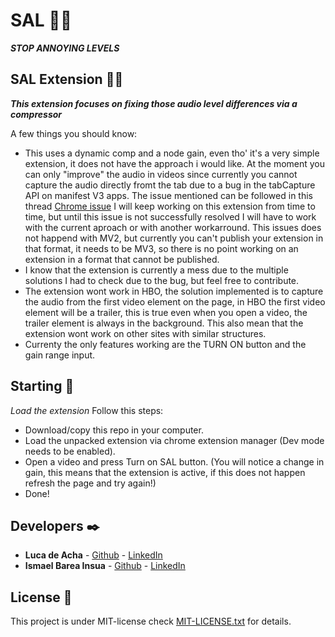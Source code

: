 # SAL 🐱‍👤

**_STOP ANNOYING LEVELS_**

## SAL Extension 🐱‍🐉

**_This extension focuses on fixing those audio level differences via a compressor_**

A few things you should know:

* This uses a dynamic comp and a node gain, even tho' it's a very simple extension, it does not have the approach i would like. At the moment you can only "improve" the audio in videos since currently you cannot capture the audio directly fromt the tab due to a bug in the tabCapture API on manifest V3 apps.
The issue mentioned can be followed in this thread [Chrome issue](https://bugs.chromium.org/p/chromium/issues/detail?id=1214847) I will keep working on this extension from time to time, but until this issue is not successfully resolved I will have to work with the current aproach or with another workarround.
This issues does not happend with MV2, but currently you can't publish your extension in that format, it needs to be MV3, so there is no point working on an extension in a format that cannot be published.
* I know that the extension is currently a mess due to the multiple solutions I had to check due to the bug, but feel free to contribute.
* The extension wont work in HBO, the solution implemented is to capture the audio from the first video element on the page, in HBO the first video element will be a trailer, this is true even when you open a video, the trailer element is always in the background. This also mean that the extension wont work on other sites with similar structures.
* Currenty the only features working are the TURN ON button and the gain range input.

## Starting 🚀

_Load the extension_
Follow this steps:

* Download/copy this repo in your computer.
* Load the unpacked extension via chrome extension manager (Dev mode needs to be enabled).
* Open a video and press Turn on SAL button. (You will notice a change in gain, this means that the extension is active, if this does not happen refresh the page and try again!)
* Done!

## Developers ✒️

* **Luca de Acha** - [Github](https://github.com/T-NAVe) - [LinkedIn](https://www.linkedin.com/in/luca-de-acha/)
* **Ismael Barea Insua** - [Github](https://github.com/quantosh) - [LinkedIn](https://www.linkedin.com/in/ismaelbareainsua/)

## License 📄

This project is under MIT-license check [MIT-LICENSE.txt](MIT-LICENSE.txt) for details.
